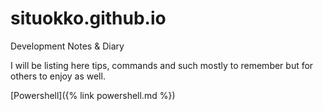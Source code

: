 # situokko.github.io
Development Notes &amp; Diary

I will be listing here tips, commands and such mostly to remember but for others to enjoy as well.

[Powershell]({% link powershell.md %})
